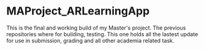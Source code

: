 # MAProject_ARLearningApp
This is the final and working build of my Master's project. The previous repositories where for building, testing. This one holds all the lastest update for use in submission, grading and all other academia related task.
